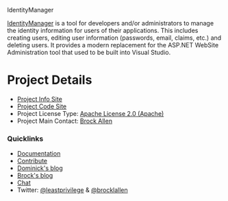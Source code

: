 IdentityManager

[IdentityManager](https://github.com/identitymanager)
is a tool for developers and/or administrators to manage the identity
information for users of their applications. This includes creating
users, editing user information (passwords, email, claims, etc.) and
deleting users. It provides a modern replacement for the ASP.NET WebSite
Administration tool that used to be built into Visual Studio.

# Project Details

* [Project Info Site](https://github.com/IdentityManager/IdentityManager/wiki)
* [Project Code Site](https://github.com/IdentityManager/IdentityManager)
* Project License Type: [Apache License 2.0 (Apache)](https://github.com/IdentityManager/IdentityManager/blob/master/LICENSE)
* Project Main Contact: [Brock Allen](https://github.com/brockallen)

### Quicklinks

* [Documentation](https://github.com/IdentityManager/IdentityManager/wiki)
* [Contribute](https://github.com/IdentityManager/IdentityManager/blob/master/CONTRIBUTING.md)
* [Dominick's blog](http://leastprivilege.com/) 
* [Brock's blog](http://brockallen.com/)
* [Chat](https://gitter.im/IdentityServer/IdentityServer3)
* Twitter: [@leastprivilege](https://twitter.com/leastprivilege) & 
[@brocklallen](https://twitter.com/brocklallen)

